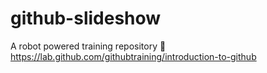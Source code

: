 # github-slideshow
A robot powered training repository :robot:
https://lab.github.com/githubtraining/introduction-to-github
